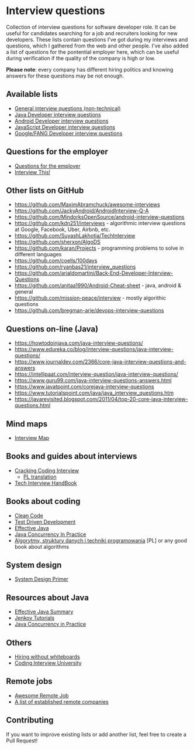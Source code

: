 Interview questions
===================

Collection of interview questions for software developer role. It can be useful for candidates searching for a job and recruiters looking for new developers. These lists contain questions I've got during my interviews and questions, which I gathered from the web and other people. I've also added a list of questions for the pontential employer here, which can be useful during verification if the quality of the company is high or low.

**Please note**: every company has different hiring politics and knowing answers for these questions may be not enough.

Available lists
---------------
- [General interview questions (non-technical)](https://github.com/pwittchen/interview-questions/blob/master/general-questions.md)
- [Java Developer interview questions](https://github.com/pwittchen/interview-questions/blob/master/java-developer.md)
- [Android Developer interview questions](https://github.com/pwittchen/interview-questions/blob/master/android-developer.md)
- [JavaScript Developer interview questions](https://github.com/pwittchen/interview-questions/blob/master/javascript-developer.md)
- [Google/FANG Developer interview questions](https://github.com/pwittchen/interview-questions/blob/master/google-developer.md)

Questions for the employer
--------------------------
- [Questions for the employer](https://github.com/pwittchen/interview-questions/blob/master/questions-for-the-employer.md)
- [Interview This!](https://github.com/Twipped/InterviewThis)

Other lists on GitHub
---------------------
- https://github.com/MaximAbramchuck/awesome-interviews
- https://github.com/JackyAndroid/AndroidInterview-Q-A
- https://github.com/MindorksOpenSource/android-interview-questions
- https://github.com/kdn251/interviews - algorithmic interview questions at Google, Facebook, Uber, Airbnb, etc.
- https://github.com/SuyashLakhotia/TechInterview
- https://github.com/sherxon/AlgoDS
- https://github.com/karan/Projects - programming problems to solve in different languages
- https://github.com/coells/100days
- https://github.com/ryanbas21/interview_questions
- https://github.com/arialdomartini/Back-End-Developer-Interview-Questions
- https://github.com/anitaa1990/Android-Cheat-sheet - java, android & general
- https://github.com/mission-peace/interview - mostly algorithic questions
- https://github.com/bregman-arie/devops-interview-questions

Questions on-line (Java)
------------------------
- https://howtodoinjava.com/java-interview-questions/
- https://www.edureka.co/blog/interview-questions/java-interview-questions/
- https://www.journaldev.com/2366/core-java-interview-questions-and-answers
- https://intellipaat.com/interview-question/java-interview-questions/
- https://www.guru99.com/java-interview-questions-answers.html
- https://www.javatpoint.com/corejava-interview-questions
- https://www.tutorialspoint.com/java/java_interview_questions.htm
- https://javarevisited.blogspot.com/2011/04/top-20-core-java-interview-questions.html

Mind maps
---------
- [Interview Map](https://github.com/KieSun/InterviewMap)

Books and guides about interviews
---------------------------------
- [Cracking Coding Interview](https://www.amazon.de/Cracking-Coding-Interview-6th-Programming/dp/0984782850/)
  - [PL translation](https://helion.pl/ksiazki/rozmowa-rekrutacyjna-dla-programistow-przewodnik-do-sukcesu-gayle-laakmann-mcdowell,rorepr.htm#format/d)
- [Tech Interview HandBook](https://github.com/yangshun/tech-interview-handbook)

Books about coding
------------------
- [Clean Code](http://helion.pl/ksiazki/czysty-kod-podrecznik-dobrego-programisty-robert-c-martin,czykov.htm)
- [Test Driven Development](http://helion.pl/ksiazki/tdd-sztuka-tworzenia-dobrego-kodu-kent-beck,tddszt.htm)
- [Effective Java](http://helion.pl/ksiazki/java-efektywne-programowanie-wydanie-ii-joshua-bloch,javep2.htm)
- [Java Concurrency In Practice](https://www.amazon.de/Java-Concurrency-Practice-Brian-Goetz/dp/0321349601/)
- [Algorytmy, struktury danych i techniki programowania](http://helion.pl/ksiazki/algorytmy-struktury-danych-i-techniki-programowania-wydanie-iv-piotr-wroblewski,algo4.htm) [PL] or any good book about algorithms

System design
-------------
- [System Design Primer](https://github.com/donnemartin/system-design-primer)

Resources about Java
--------------------
- [Effective Java Summary](https://github.com/HugoMatilla/Effective-JAVA-Summary)
- [Jenkov Tutorials](http://tutorials.jenkov.com/)
- [Java Concurrency in Practice](http://jcip.net/)

Others
------
- [Hiring without whiteboards](https://github.com/poteto/hiring-without-whiteboards)
- [Coding Interview University](https://github.com/jwasham/coding-interview-university)

Remote jobs
-----------
- [Awesome Remote Job](https://github.com/lukasz-madon/awesome-remote-job)
- [A list of established remote companies](https://github.com/yanirs/established-remote)

Contributing
------------

If you want to improve existing lists or add another list, feel free to create a Pull Request!
